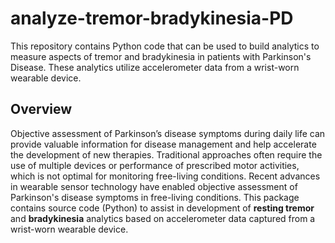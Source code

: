 # analyze-tremor-bradykinesia-PD
This repository contains Python code that can be used to build analytics to measure aspects of tremor and bradykinesia in patients with Parkinson's Disease. These analytics utilize accelerometer data from a wrist-worn wearable device.

## Overview
Objective assessment of Parkinson’s disease symptoms during daily life can provide valuable information for disease management and help accelerate the development of new therapies. Traditional approaches often require the use of multiple devices or performance of prescribed motor activities, which is not optimal for monitoring free-living conditions. Recent advances in wearable sensor technology have enabled objective assessment of Parkinson's disease symptoms in free-living conditions. This package contains source code (Python) to assist in development of **resting tremor** and **bradykinesia** analytics based on accelerometer data captured from a wrist-worn wearable device.